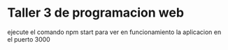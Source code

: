 # Taller 3 de programacion web
ejecute el comando npm start para ver en funcionamiento la aplicacion en el puerto 3000

